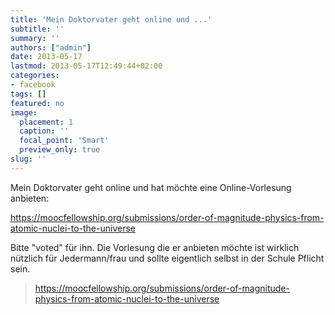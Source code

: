 ```yaml
---
title: 'Mein Doktorvater geht online und ...'
subtitle: ''
summary: ''
authors: ["admin"]
date: 2013-05-17
lastmod: 2013-05-17T12:49:44+02:00
categories:
- facebook
tags: []
featured: no
image:
  placement: 1
  caption: ''
  focal_point: 'Smart'
  preview_only: true
slug: ''
---
```

Mein Doktorvater geht online und hat möchte eine Online-Vorlesung anbieten:

https://moocfellowship.org/submissions/order-of-magnitude-physics-from-atomic-nuclei-to-the-universe

Bitte "voted" für ihn. Die Vorlesung die er anbieten möchte ist wirklich nützlich für Jedermann/frau und sollte eigentlich selbst in der Schule Pflicht sein.
> https://moocfellowship.org/submissions/order-of-magnitude-physics-from-atomic-nuclei-to-the-universe

